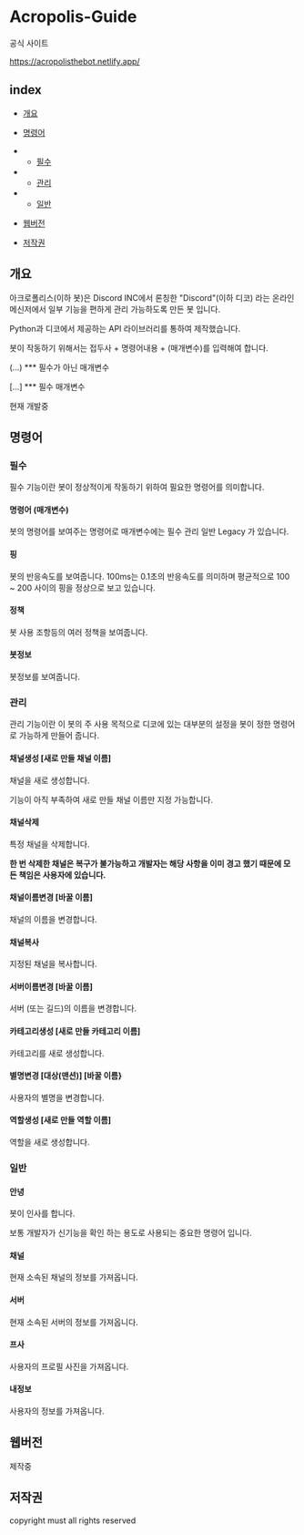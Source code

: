 # Acropolis-Guide


공식 사이트

https://acropolisthebot.netlify.app/

## index
+ <a href="#개요">개요</a>

+ <a href="#명령어">명령어</a>
+ + <a href="#필수">필수</a>
+ + <a href="#관리">관리</a>
+ + <a href="#일반">일반</a>

+ <a href="#웹버전">웹버전</a>
+ <a href="#저작권">저작권</a>


## 개요

아크로폴리스(이하 봇)은 Discord INC에서 론칭한 "Discord"(이하 디코) 라는 온라인 메신저에서 일부 기능을 편하게 관리 가능하도록 만든 봇 입니다.

Python과 디코에서 제공하는 API 라이브러리를 통하여 제작했습니다.

봇이 작동하기 위해서는 접두사 + 명령어내용 + (매개변수)를 입력해여 합니다.

(...) *** 필수가 아닌 매개변수

[...] *** 필수 매개변수


현재 개발중

## 명령어

### 필수

필수 기능이란 봇이 정상적이게 작동하기 위하여 필요한 명령어를 의미합니다.

#### 명령어 (매개변수)

봇의 명령어를 보여주는 명령어로 매개변수에는 필수 관리 일반 Legacy 가 있습니다.

#### 핑

봇의 반응속도를 보여줍니다. 100ms는 0.1초의 반응속도를 의미하며 평균적으로 100 ~ 200 사이의 핑을 정상으로 보고 있습니다.

#### 정책

봇 사용 조항등의 여러 정책을 보여줍니다.

#### 봇정보

봇정보를 보여줍니다.


### 관리

관리 기능이란 이 봇의 주 사용 목적으로 디코에 있는 대부분의 설정을 봇이 정한 명령어로 가능하게 만들어 줍니다.

#### 채널생성 [새로 만들 채널 이름]

채널을 새로 생성합니다.

기능이 아직 부족하여 새로 만들 채널 이름만 지정 가능합니다.

#### 채널삭제

특정 채널을 삭제합니다.

**한 번 삭제한 채널은 복구가 불가능하고 개발자는 해당 사항을 이미 경고 했기 때문에 모든 책임은 사용자에 있습니다.**

#### 채널이름변경 [바꿀 이름]

채널의 이름을 변경합니다.

#### 채널복사 

지정된 채널을 복사합니다.

#### 서버이름변경 [바꿀 이름]

서버 (또는 길드)의 이름을 변경합니다.

#### 카테고리생성 [새로 만들 카테고리 이름]

카테고리를 새로 생성합니다.

#### 별명변경 [대상(맨션)] [바꿀 이름}

사용자의 별명을 변경합니다.

#### 역할생성 [새로 만들 역할 이름]

역할을 새로 생성합니다.

### 일반

#### 안녕

봇이 인사를 합니다.

보통 개발자가 신기능을 확인 하는 용도로 사용되는 중요한 명령어 입니다.

#### 채널

현재 소속된 채널의 정보를 가져옵니다.

#### 서버

현재 소속된 서버의 정보를 가져옵니다.

#### 프사

사용자의 프로필 사진을 가져옵니다.

#### 내정보

사용자의 정보를 가져옵니다.

## 웹버전

제작중

## 저작권

copyright must all rights reserved
